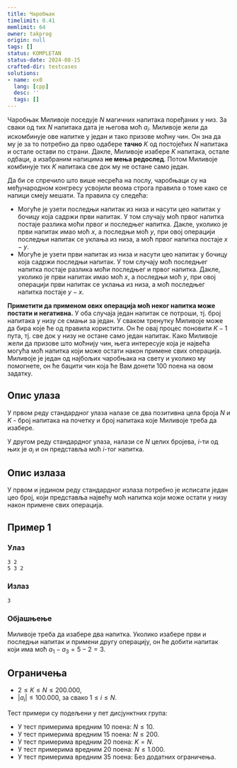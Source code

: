 ```yaml
---
title: Чаробњак
timelimit: 0.41
memlimit: 64
owner: takprog
origin: null
tags: []
status: KOMPLETAN
status-date: 2024-08-15
crafted-dir: testcases
solutions:
- name: ex0
  lang: [cpp]
  desc: ''
  tags: []
---
```


Чаробњак Миливоје поседује $N$ магичних напитака поређаних у низ. За сваки од тих $N$ напитака дата је његова моћ $a_i$. Миливоје жели да искомбинује ове напитке у један и тако призове моћну чин. Он зна да му је за то потребно да прво одабере **тачно** $K$ од постојећих $N$ напитака и остале остави по страни. Дакле, Миливоје изабере $K$ напитака, остале одбаци, а изабраним напицима **не мења редослед**. Потом Миливоје комбинује тих $K$ напитака све док му не остане само један.

Да би се спречило што више несрећа на послу, чаробњаци су на међународном конгресу усвојили веома строга правила о томе како се напици смеју мешати. Та правила су следећа:

 - Могуће је узети последњи напитак из низа и насути цео напитак у бочицу која садржи први напитак. У том случају моћ првог напитка постаје разлика моћи првог и последњег напитка. Дакле, уколико је први напитак имао моћ $x$, а последњи моћ $y$, при овој операцији последњи напитак се уклања из низа, а моћ првог напитка постаје $x-y$.
 - Могуће је узети први напитак из низа и насути цео напитак у бочицу која садржи последњи напитак. У том случају моћ последњег напитка постаје разлика моћи последњег и првог напитка. Дакле, уколико је први напитак имао моћ $x$, а последњи моћ $y$, при овој операцији први напитак се уклања из низа, а моћ последњег напитка постаје $y-x$.

 **Приметити да применом ових операција моћ неког напитка може постати и негативна.** У оба случаја један напитак се потроши, тј. број напитака у низу се смањи за један. У сваком тренутку Миливоје може да бира које ће од правила користити. Он ће овај процес поновити $K-1$ пута, тј. све док у низу не остане само један напитак. Како Миливоје жели да призове што моћнију чин, њега интересује која је највећа могућа моћ напитка који може остати након примене свих операција. Миливоје је један од најбољих чаробњака на свету и уколико му помогнете, он ће бацити чин која ће Вам донети $100$ поена на овом задатку.
 
## Опис улаза
У првом реду стандардног улаза налазе се два позитивна цела броја $N$ и $K$ - број напитака на почетку и број напитака које Миливоје треба да изабере. 

У другом реду стандардног улаза, налази се $N$ целих бројева, $i$-ти од њих је $a_i$ и он представља моћ $i$-тог напитка.

## Опис излаза
У првом и једином реду стандардног излаза потребно је исписати један цео број, који представља највећу моћ напитка који може остати у низу након примене свих операција.

## Пример 1

### Улаз
```
3 2
5 3 2
```

### Излаз
```
3
```

### Објашњењe
Миливоје треба да изабере два напитка. Уколико изабере први и последњи напитак и примени другу операцију, он ће добити напитак који има моћ $a_1-a_3=5-2=3$.

## Ограничења

- $2 \leq K \leq N \leq 200.000$,
- $|a_i| \leq 100.000$, за свако $1 \leq i \leq N$.

Тест примери су подељени у пет дисјунктних група:

-   У тест примерима вредним $10$ поена: $N \leq 10$.
-   У тест примерима вредним $15$ поена: $N \leq 200$.
-   У тест примерима вредним $20$ поена: $K = N$.
-   У тест примерима вредним $20$ поена: $N \leq 1.000$.
-   У тест примерима вредним $35$ поена: Без додатних ограничења.


